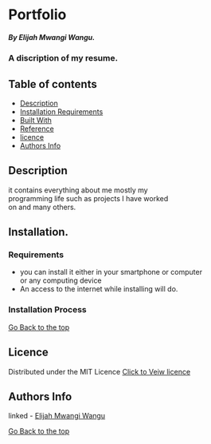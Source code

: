 # Portfolio

#####  By Elijah Mwangi Wangu.

###  A discription of my resume.

## Table of contents

+ [Description](#description)
+ [Installation Requirements](#Istallation)
+ [Built With](#technology-used)
+ [Reference](#reference)
+ [licence](#licence)
+ [Authors Info](#author-info)

## Description
<p>
   it contains everything about me mostly my <br>
   programming life such as projects I have worked <br>
   on and many others.
<p>

##  Installation.
  
### Requirements

<ul>
<li>you can install it either in your smartphone or computer<br> or any computing device</li>
<li>An access to the internet while installing will do.</li>
</ul>

### Installation Process

[Go Back to the top](#portfolio)

## Licence

Distributed under the MIT Licence [Click to Veiw licence](Licence)

## Authors Info

linked - [Elijah Mwangi Wangu](elijahwangu91@gmail.com)

[Go Back to the top](#portfolio)

